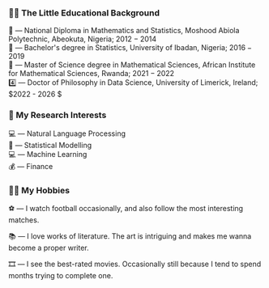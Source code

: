 

### 🧑‍🎓 The Little Educational Background
🥇 &mdash; National Diploma in Mathematics and Statistics, Moshood Abiola Polytechnic, Abeokuta, Nigeria; $2012 - 2014$ \
🥈 &mdash; Bachelor's degree in Statistics, University of Ibadan, Nigeria;  $2016 - 2019$ \
🥉 &mdash; Master of Science degree in Mathematical Sciences, African Institute for Mathematical Sciences, Rwanda;  $2021 - 2022$ \
4️⃣ &mdash; Doctor of Philosophy in Data Science, University of Limerick, Ireland;  $2022 - 2026 $

### 📗 My Research Interests
💻 &mdash; Natural Language Processing \
🔢 &mdash; Statistical Modelling \
💻 &mdash; Machine Learning \
💰 &mdash; Finance 

### 🤾‍♂️ My Hobbies
⚽ &mdash; I watch football occasionally, and also follow the most interesting matches.

📚 &mdash; I love works of literature. The art is intriguing and makes me wanna become a proper writer.

🎞️ &mdash; I see the best-rated movies. Occasionally still because I tend to spend months trying to complete one.
